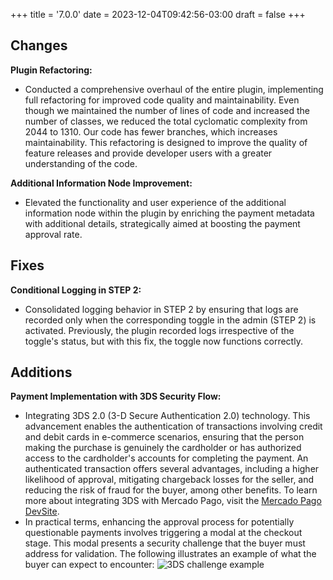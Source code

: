 +++
title = '7.0.0'
date = 2023-12-04T09:42:56-03:00
draft = false
+++
## Changes
**Plugin Refactoring:**
- Conducted a comprehensive overhaul of the entire plugin, implementing full refactoring for improved code quality and maintainability. Even though we maintained the number of lines of code and increased the number of classes, we reduced the total cyclomatic complexity from 2044 to 1310. Our code has fewer branches, which increases maintainability. This refactoring is designed to improve the quality of feature releases and provide developer users with a greater understanding of the code.

**Additional Information Node Improvement:**
  - Elevated the functionality and user experience of the additional information node within the plugin by enriching the payment metadata with additional details, strategically aimed at boosting the payment approval rate.

## Fixes
**Conditional Logging in STEP 2:**
  - Consolidated logging behavior in STEP 2 by ensuring that logs are recorded only when the corresponding toggle in the admin (STEP 2) is activated. Previously, the plugin recorded logs irrespective of the toggle's status, but with this fix, the toggle now functions correctly.

## Additions
**Payment Implementation with 3DS Security Flow:**
  - Integrating 3DS 2.0 (3-D Secure Authentication 2.0) technology. This advancement enables the authentication of transactions involving credit and debit cards in e-commerce scenarios, ensuring that the person making the purchase is genuinely the cardholder or has authorized access to the cardholder's accounts for completing the payment. An authenticated transaction offers several advantages, including a higher likelihood of approval, mitigating chargeback losses for the seller, and reducing the risk of fraud for the buyer, among other benefits. To learn more about integrating 3DS with Mercado Pago, visit the [Mercado Pago DevSite](https://www.mercadopago.com.br/developers/pt/docs/checkout-api/how-tos/integrate-3ds).
  - In practical terms, enhancing the approval process for potentially questionable payments involves triggering a modal at the checkout stage. This modal presents a security challenge that the buyer must address for validation. The following illustrates an example of what the buyer can expect to encounter:
![3DS challenge example](/3ds_example.png)

